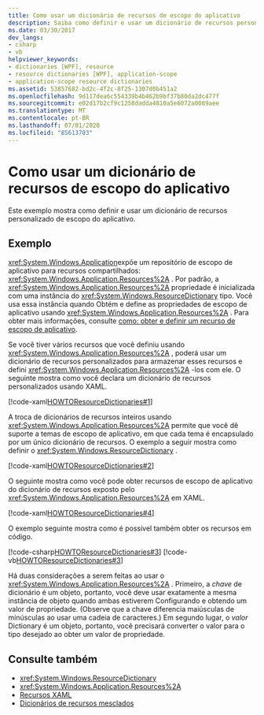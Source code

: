 ```yaml
---
title: Como usar um dicionário de recursos de escopo do aplicativo
description: Saiba como definir e usar um dicionário de recursos personalizados de escopo de aplicativo no Windows Presentation Foundation (WPF).
ms.date: 03/30/2017
dev_langs:
- csharp
- vb
helpviewer_keywords:
- dictionaries [WPF], resource
- resource dictionaries [WPF], application-scope
- application-scope resource dictionaries
ms.assetid: 53857682-bd2c-4f2c-8f25-1307d0b451a2
ms.openlocfilehash: 9d117dea6c554339b4b462b9bf37b80da2dc477f
ms.sourcegitcommit: e02d17b2cf9c1258dadda4810a5e6072a0089aee
ms.translationtype: MT
ms.contentlocale: pt-BR
ms.lasthandoff: 07/01/2020
ms.locfileid: "85613703"
---
```

# <a name="how-to-use-an-application-scope-resource-dictionary"></a>Como usar um dicionário de recursos de escopo do aplicativo
Este exemplo mostra como definir e usar um dicionário de recursos personalizado de escopo do aplicativo.  
  
## <a name="example"></a>Exemplo  
 <xref:System.Windows.Application>expõe um repositório de escopo de aplicativo para recursos compartilhados: <xref:System.Windows.Application.Resources%2A> . Por padrão, a <xref:System.Windows.Application.Resources%2A> propriedade é inicializada com uma instância do <xref:System.Windows.ResourceDictionary> tipo. Você usa essa instância quando Obtém e define as propriedades de escopo de aplicativo usando <xref:System.Windows.Application.Resources%2A> . Para obter mais informações, consulte [como: obter e definir um recurso de escopo de aplicativo](https://docs.microsoft.com/previous-versions/dotnet/netframework-4.0/aa348547(v=vs.100)).
  
 Se você tiver vários recursos que você definiu usando <xref:System.Windows.Application.Resources%2A> , poderá usar um dicionário de recursos personalizados para armazenar esses recursos e defini <xref:System.Windows.Application.Resources%2A> -los com ele. O seguinte mostra como você declara um dicionário de recursos personalizados usando XAML.
  
 [!code-xaml[HOWTOResourceDictionaries#1](~/samples/snippets/csharp/VS_Snippets_Wpf/HowToResourceDictionaries/CSharp/MyResourceDictionary.xaml#1)]  
  
 A troca de dicionários de recursos inteiros usando <xref:System.Windows.Application.Resources%2A> permite que você dê suporte a temas de escopo de aplicativo, em que cada tema é encapsulado por um único dicionário de recursos. O exemplo a seguir mostra como definir o <xref:System.Windows.ResourceDictionary> .  
  
 [!code-xaml[HOWTOResourceDictionaries#2](~/samples/snippets/csharp/VS_Snippets_Wpf/HowToResourceDictionaries/CSharp/App.xaml#2)]  
  
 O seguinte mostra como você pode obter recursos de escopo de aplicativo do dicionário de recursos exposto pelo <xref:System.Windows.Application.Resources%2A> em XAML.  
  
 [!code-xaml[HOWTOResourceDictionaries#4](~/samples/snippets/csharp/VS_Snippets_Wpf/HowToResourceDictionaries/CSharp/MainWindow.xaml#4)]  
  
 O exemplo seguinte mostra como é possível também obter os recursos em código.  
  
 [!code-csharp[HOWTOResourceDictionaries#3](~/samples/snippets/csharp/VS_Snippets_Wpf/HowToResourceDictionaries/CSharp/MainWindow.xaml.cs#3)]
 [!code-vb[HOWTOResourceDictionaries#3](~/samples/snippets/visualbasic/VS_Snippets_Wpf/HowToResourceDictionaries/VB/MainWindow.xaml.vb#3)]  
  
 Há duas considerações a serem feitas ao usar o <xref:System.Windows.Application.Resources%2A> . Primeiro, a *chave* de dicionário é um objeto, portanto, você deve usar exatamente a mesma instância de objeto quando ambas estiverem Configurando e obtendo um valor de propriedade. (Observe que a chave diferencia maiúsculas de minúsculas ao usar uma cadeia de caracteres.) Em segundo lugar, o *valor* Dictionary é um objeto, portanto, você precisará converter o valor para o tipo desejado ao obter um valor de propriedade.  
  
## <a name="see-also"></a>Consulte também

- <xref:System.Windows.ResourceDictionary>
- <xref:System.Windows.Application.Resources%2A>
- [Recursos XAML](../../../desktop-wpf/fundamentals/xaml-resources-define.md)
- [Dicionários de recursos mesclados](../advanced/merged-resource-dictionaries.md)
